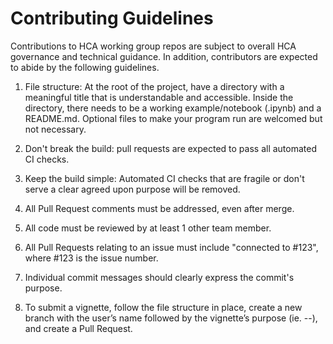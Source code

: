 # Contributing Guidelines
Contributions to HCA working group repos are subject to overall HCA
governance and technical guidance. In addition, contributors are
expected to abide by the following guidelines.

1. File structure: At the root of the project, have a directory with a meaningful title that is understandable and accessible. Inside the directory, there needs to be a working example/notebook (.ipynb) and a README.md. Optional files to make your program run are welcomed but not necessary. 

1. Don't break the build: pull requests are expected to pass all
  automated CI checks.

1. Keep the build simple: Automated CI checks that are fragile or don't
  serve a clear agreed upon purpose will be removed.

1. All Pull Request comments must be addressed, even after merge.

1. All code must be reviewed by at least 1 other team member.

1. All Pull Requests relating to an issue must include "connected to 
  #123", where #123 is the issue number.

1. Individual commit messages should clearly express the commit's purpose.

1. To submit a vignette, follow the file structure in place, create a new branch with the user’s name followed by the vignette’s purpose (ie. <firstName>-<topic>-<vignettes>), and create a Pull Request. 

